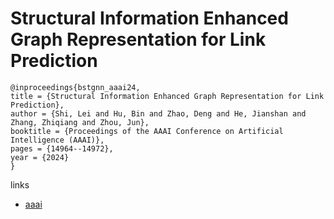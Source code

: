 # Structural Information Enhanced Graph Representation for Link Prediction

```
@inproceedings{bstgnn_aaai24,
title = {Structural Information Enhanced Graph Representation for Link Prediction},
author = {Shi, Lei and Hu, Bin and Zhao, Deng and He, Jianshan and Zhang, Zhiqiang and Zhou, Jun},
booktitle = {Proceedings of the AAAI Conference on Artificial Intelligence (AAAI)},
pages = {14964--14972},
year = {2024}
}
```

links
- [aaai](https://ojs.aaai.org/index.php/AAAI/article/view/29417)
